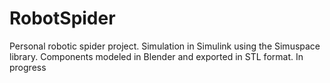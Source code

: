 # RobotSpider
Personal robotic spider project. Simulation in Simulink using the Simuspace library. Components modeled in Blender and exported in STL format.
In progress

